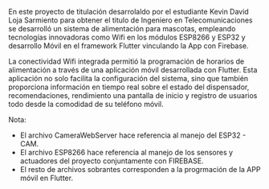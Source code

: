En este proyecto de titulación desarrolaldo por el estudiante Kevin David Loja Sarmiento para obtener el titulo de Ingeniero en Telecomunicaciones se desarrolló un sistema de alimentación para mascotas, empleando tecnologías innovadoras como Wifi en los módulos ESP8266 y ESP32 y desarrollo Móvil en el framework Flutter vinculando la App con Firebase.

La conectividad Wifi integrada permitió la programación de horarios de alimentación a través de una aplicación móvil desarrollada con Flutter. Esta aplicación no solo facilita la configuración del sistema, sino que también proporciona información en tiempo real sobre el estado del dispensador, recomendaciones, rendimiento una pantalla de inicio y registro de usuarios todo desde la comodidad de su teléfono móvil.

Nota: 
- El archivo CameraWebServer hace referencia al manejo del ESP32 - CAM.
- El archivo ESP8266 hace referencia al manejo de los sensores y actuadores del proyecto conjuntamente con FIREBASE.
- El resto de archivos sobrantes corresponden a la progrmación de la APP móvil en Flutter.
